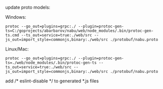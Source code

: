 update proto models:

Windows:
```
protoc --go_out=plugins=grpc:./ --plugin=protoc-gen-ts=C:/goprojects/abarbarov/nabu/web/node_modules/.bin/protoc-gen-ts.cmd --ts_out=service=true:./web/src --js_out=import_style=commonjs,binary:./web/src ./protobuf/nabu.proto
```
Linux/Mac:
```
protoc --go_out=plugins=grpc:./ --plugin=protoc-gen-ts=./web/node_modules/.bin/protoc-gen-ts --ts_out=service=true:./web/src --js_out=import_style=commonjs,binary:./web/src ./protobuf/nabu.proto
```


add /* eslint-disable */ to generated *.js files